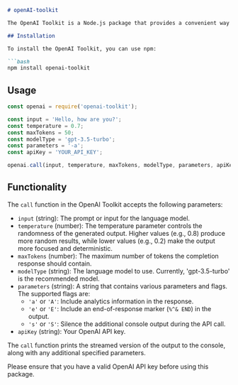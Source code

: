 
```markdown
# openAI-toolkit

The OpenAI Toolkit is a Node.js package that provides a convenient way to interact with the OpenAI GPT-3 API. It allows you to generate chat-based completions using the GPT-3 language model.

## Installation

To install the OpenAI Toolkit, you can use npm:

```bash
npm install openai-toolkit
```

## Usage

```javascript
const openai = require('openai-toolkit');

const input = 'Hello, how are you?';
const temperature = 0.7;
const maxTokens = 50;
const modelType = 'gpt-3.5-turbo';
const parameters = '-a';
const apiKey = 'YOUR_API_KEY';

openai.call(input, temperature, maxTokens, modelType, parameters, apiKey);
```

## Functionality

The `call` function in the OpenAI Toolkit accepts the following parameters:

- `input` (string): The prompt or input for the language model.
- `temperature` (number): The temperature parameter controls the randomness of the generated output. Higher values (e.g., 0.8) produce more random results, while lower values (e.g., 0.2) make the output more focused and deterministic.
- `maxTokens` (number): The maximum number of tokens the completion response should contain.
- `modelType` (string): The language model to use. Currently, 'gpt-3.5-turbo' is the recommended model.
- `parameters` (string): A string that contains various parameters and flags. The supported flags are:
  - `'a'` or `'A'`: Include analytics information in the response.
  - `'e'` or `'E'`: Include an end-of-response marker (`%^& END`) in the output.
  - `'s'` or `'S'`: Silence the additional console output during the API call.
- `apiKey` (string): Your OpenAI API key.

The `call` function prints the streamed version of the output to the console, along with any additional specified parameters.

Please ensure that you have a valid OpenAI API key before using this package.

